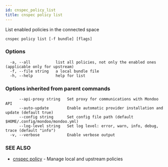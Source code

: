 ```yaml
---
id: cnspec_policy_list
title: cnspec policy list
---
```


List enabled policies in the connected space

```
cnspec policy list [-f bundle] [flags]
```

### Options

```
  -a, --all           list all policies, not only the enabled ones (applicable only for upstream)
  -f, --file string   a local bundle file
  -h, --help          help for list
```

### Options inherited from parent commands

```
      --api-proxy string   Set proxy for communications with Mondoo API
      --auto-update        Enable automatic provider installation and update (default true)
      --config string      Set config file path (default $HOME/.config/mondoo/mondoo.yml)
      --log-level string   Set log level: error, warn, info, debug, trace (default "info")
  -v, --verbose            Enable verbose output
```

### SEE ALSO

- [cnspec policy](cnspec_policy.md) - Manage local and upstream policies
